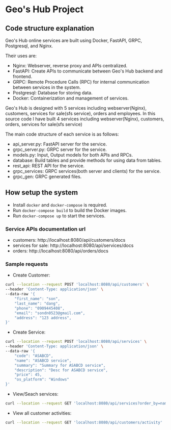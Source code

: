 # Geo's Hub Project

## Code structure explanation

Geo's Hub online services are built using Docker, FastAPI, GRPC, Postgresql, and Nginx.

Their uses are:

- Nginx: Webserver, reverse proxy and APIs centralized.
- FastAPI: Create APIs to communicate between Geo's Hub backend and frontend.
- GRPC: Remote Procedure Calls (RPC) for internal communication between services in the system.
- Postgresql: Database for storing data.
- Docker: Containerization and management of services.

Geo's Hub is designed with 5 services including webserver(Nginx), customers, services for sale(sfs service), orders and employees.
In this source code I have built 4 services including webserver(Nginx), customers, orders, services for sale(sfs service)

The main code structure of each service is as follows:

- api_server.py: FastAPI server for the service.
- grpc_server.py: GRPC server for the service.
- models.py: Input, Output models for both APIs and RPCs.
- database: Build tables and provide methods for using data from tables.
- rest_api: REST API for the service.
- grpc_services: GRPC services(both server and clients) for the service.
- grpc_gen: GRPC generated files.

## How setup the system

- Install `docker` and `docker-compose` is required.
- Run `docker-compose build` to build the Docker images.
- Run `docker-compose up` to start the services.

### Service APIs documentation url

- customers: http://localhost:8080/api/customers/docs
- services for sale: http://localhost:8080/api/services/docs
- orders: http://localhost:8080/api/orders/docs

### Sample requests

- Create Customer:

```bash
curl --location --request POST 'localhost:8080/api/customers' \
--header 'Content-Type: application/json' \
--data-raw '{
    "first_name": "son",
    "last_name": "dang",
    "phone": "0909445408",
    "email": "sondn0523@gmail.com",
    "address": "123 address",
}'
```

- Create Service:

```bash
curl --location --request POST 'localhost:8080/api/services' \
--header 'Content-Type: application/json' \
--data-raw '{
    "code": "ASABCD",
    "name": "ASABCD service",
    "summary": "Summary for ASABCD service",
    "description": "Desc for ASABCD service",
    "price": 45,
    "os_platform": "Windows"
}'
```

- View/Seach services:

```bash
curl --location --request GET 'localhost:8080/api/services?order_by=name&sort_asc=False&search_code=ABC&customer_id=1'
```

- View all customer activities:

```bash
curl --location --request GET 'localhost:8080/api/customers/activity'
```
